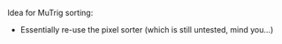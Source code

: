 Idea for MuTrig sorting:
* Essentially re-use the pixel sorter (which is still untested, mind you...)